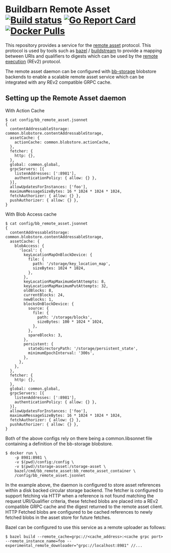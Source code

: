 # Buildbarn Remote Asset [![Build status](https://github.com/buildbarn/bb-remote-asset/workflows/master/badge.svg)](https://github.com/buildbarn/bb-remote-asset/actions) [![Go Report Card](https://goreportcard.com/badge/github.com/buildbarn/bb-remote-asset)](https://goreportcard.com/report/github.com/buildbarn/bb-remote-asset)[![Docker Pulls](https://img.shields.io/docker/pulls/buildbarn/bb-remote-asset?style=plastic)](https://hub.docker.com/r/buildbarn/bb-remote-asset)

This repository provides a service for the [remote
asset](https://github.com/bazelbuild/remote-apis/blob/master/build/bazel/remote/asset/v1/remote_asset.proto)
protocol.  This protocol is used by tools such as
[bazel](https://github.com/bazelbuild/bazel) /
[buildstream](https://gitlab.com/BuildStream/buildstream) to provide a mapping
between URIs and qualifiers to digests which can be used by the [remote
execution](https://github.com/bazelbuild/remote-apis/blob/master/build/bazel/remote/execution/v2/remote_execution.proto)
(REv2) protocol.

The remote asset daemon can be configured with
[bb-storage](https://github.com/buildbarn/bb-storage) blobstore backends to
enable a scalable remote asset service which can be integrated with any REv2
compatible GRPC cache.

## Setting up the Remote Asset daemon

With Action Cache

```
$ cat config/bb_remote_asset.jsonnet
{
  contentAddressableStorage: common.blobstore.contentAddressableStorage,
  assetCache: {
    actionCache: common.blobstore.actionCache,
  },
  fetcher: {
    http: {},
  },
  global: common.global,
  grpcServers: [{
    listenAddresses: [':8981'],
    authenticationPolicy: { allow: {} },
  }],
  allowUpdatesForInstances: ['foo'],
  maximumMessageSizeBytes: 16 * 1024 * 1024 * 1024,
  fetchAuthorizer: { allow: {} },
  pushAuthorizer: { allow: {} },
}
```

With Blob Access cache

```
$ cat config/bb_remote_asset.jsonnet
{
  contentAddressableStorage: common.blobstore.contentAddressableStorage,
  assetCache: {
    blobAccess: {
      'local': {
        keyLocationMapOnBlockDevice: {
          file: {
            path: '/storage/key_location_map',
            sizeBytes: 1024 * 1024,
          },
        },
        keyLocationMapMaximumGetAttempts: 8,
        keyLocationMapMaximumPutAttempts: 32,
        oldBlocks: 8,
        currentBlocks: 24,
        newBlocks: 1,
        blocksOnBlockDevice: {
          source: {
            file: {
              path: '/storage/blocks',
              sizeBytes: 100 * 1024 * 1024,
            },
          },
          spareBlocks: 3,
        },
        persistent: {
          stateDirectoryPath: '/storage/persistent_state',
          minimumEpochInterval: '300s',
        },
      },
    },
  },
  fetcher: {
    http: {},
  },
  global: common.global,
  grpcServers: [{
    listenAddresses: [':8981'],
    authenticationPolicy: { allow: {} },
  }],
  allowUpdatesForInstances: ['foo'],
  maximumMessageSizeBytes: 16 * 1024 * 1024 * 1024,
  fetchAuthorizer: { allow: {} },
  pushAuthorizer: { allow: {} },
}
```
Both of the above configs rely on there being a common.libsonnet file
containing a definition of the bb-storage blobstore.
```
$ docker run \
    -p 8981:8981 \
    -v $(pwd)/config:/config \
    -v $(pwd)/storage-asset:/storage-asset \
    bazel/cmd/bb_remote_asset:bb_remote_asset_container \
    /config/bb_remote_asset.jsonnet
```

In the example above, the daemon is configured to store asset references within
a disk backed circular storage backend. The fetcher is configured to support
fetching via HTTP when a reference is not found matching the request
URI/Qualifier criteria, these fetched blobs are placed into a REv2 compatible
GRPC cache and the digest returned to the remote asset client.  HTTP Fetched
blobs are configured to be cached references to newly fetched blobs in the asset
store for future fetches.

Bazel can be configured to use this service as a remote uploader as follows:

`$ bazel build --remote_cache=grpc://<cache_address>:<cache grpc port> --remote_instance_name=foo --experimental_remote_downloader="grpc://localhost:8981" //...`
